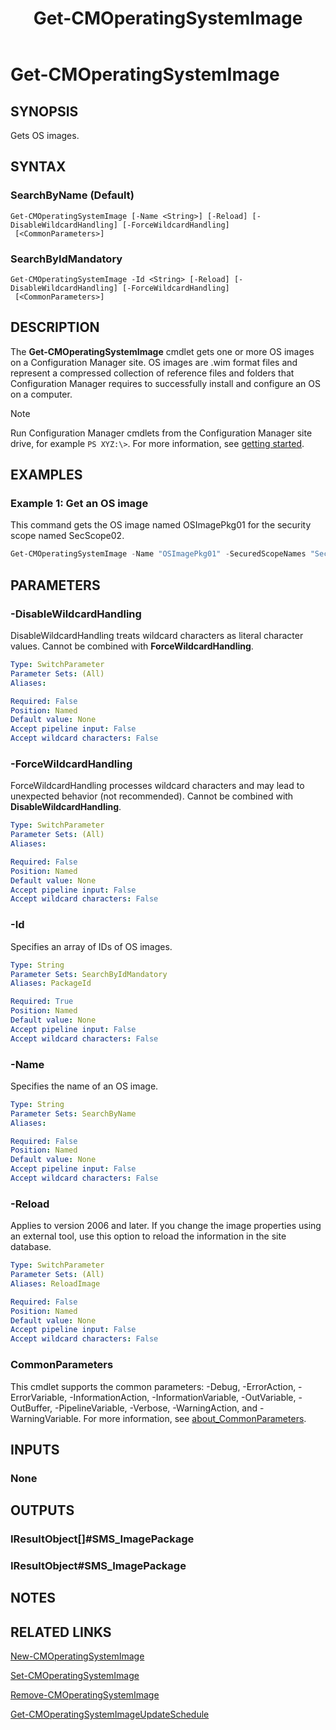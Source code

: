 ﻿---
description: Gets OS images
external help file: AdminUI.PS.dll-Help.xml
Module Name: ConfigurationManager
ms.date: 07/31/2020
schema: 2.0.0
title: Get-CMOperatingSystemImage
---

# Get-CMOperatingSystemImage

## SYNOPSIS
Gets OS images.

## SYNTAX

### SearchByName (Default)
```
Get-CMOperatingSystemImage [-Name <String>] [-Reload] [-DisableWildcardHandling] [-ForceWildcardHandling]
 [<CommonParameters>]
```

### SearchByIdMandatory
```
Get-CMOperatingSystemImage -Id <String> [-Reload] [-DisableWildcardHandling] [-ForceWildcardHandling]
 [<CommonParameters>]
```

## DESCRIPTION

The **Get-CMOperatingSystemImage** cmdlet gets one or more OS images on a Configuration Manager site. OS images are .wim format files and represent a compressed collection of reference files and folders that Configuration Manager requires to successfully install and configure an OS on a computer.

> [!NOTE]
> Run Configuration Manager cmdlets from the Configuration Manager site drive, for example `PS XYZ:\>`. For more information, see [getting started](/powershell/sccm/overview).

## EXAMPLES

### Example 1: Get an OS image

This command gets the OS image named OSImagePkg01 for the security scope named SecScope02.

```powershell
Get-CMOperatingSystemImage -Name "OSImagePkg01" -SecuredScopeNames "SecScope02"
```

## PARAMETERS

### -DisableWildcardHandling
DisableWildcardHandling treats wildcard characters as literal character values. Cannot be combined with **ForceWildcardHandling**.

```yaml
Type: SwitchParameter
Parameter Sets: (All)
Aliases:

Required: False
Position: Named
Default value: None
Accept pipeline input: False
Accept wildcard characters: False
```

### -ForceWildcardHandling
ForceWildcardHandling processes wildcard characters and may lead to unexpected behavior (not recommended). Cannot be combined with **DisableWildcardHandling**.

```yaml
Type: SwitchParameter
Parameter Sets: (All)
Aliases:

Required: False
Position: Named
Default value: None
Accept pipeline input: False
Accept wildcard characters: False
```

### -Id
Specifies an array of IDs of OS images.

```yaml
Type: String
Parameter Sets: SearchByIdMandatory
Aliases: PackageId

Required: True
Position: Named
Default value: None
Accept pipeline input: False
Accept wildcard characters: False
```

### -Name
Specifies the name of an OS image.

```yaml
Type: String
Parameter Sets: SearchByName
Aliases:

Required: False
Position: Named
Default value: None
Accept pipeline input: False
Accept wildcard characters: False
```

### -Reload

Applies to version 2006 and later. If you change the image properties using an external tool, use this option to reload the information in the site database.

```yaml
Type: SwitchParameter
Parameter Sets: (All)
Aliases: ReloadImage

Required: False
Position: Named
Default value: None
Accept pipeline input: False
Accept wildcard characters: False
```

### CommonParameters
This cmdlet supports the common parameters: -Debug, -ErrorAction, -ErrorVariable, -InformationAction, -InformationVariable, -OutVariable, -OutBuffer, -PipelineVariable, -Verbose, -WarningAction, and -WarningVariable. For more information, see [about_CommonParameters](http://go.microsoft.com/fwlink/?LinkID=113216).

## INPUTS

### None

## OUTPUTS

### IResultObject[]#SMS_ImagePackage

### IResultObject#SMS_ImagePackage

## NOTES

## RELATED LINKS

[New-CMOperatingSystemImage](New-CMOperatingSystemImage.md)

[Set-CMOperatingSystemImage](Set-CMOperatingSystemImage.md)

[Remove-CMOperatingSystemImage](Remove-CMOperatingSystemImage.md)

[Get-CMOperatingSystemImageUpdateSchedule](Get-CMOperatingSystemImageUpdateSchedule.md)


